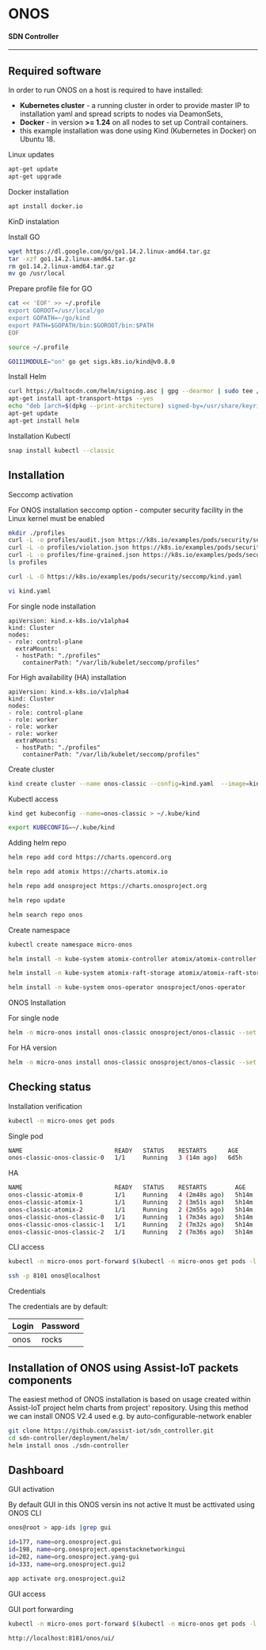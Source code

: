 # ONOS 
#### SDN Controller 
---
## Required software

In order to run ONOS on a host is required to have installed:
 - **Kubernetes cluster** - a running cluster in order to provide master IP to installation yaml and spread scripts to nodes via DeamonSets,
 - **Docker** - in version **>= 1.24** on all nodes to set up Contrail containers.
 - this example installation was done using Kind (Kubernetes in Docker) on Ubuntu 18. 

Linux updates
```sh
apt-get update
apt-get upgrade
```

Docker installation

```sh
apt install docker.io
```

KinD instalation

Install GO
```sh 
wget https://dl.google.com/go/go1.14.2.linux-amd64.tar.gz
tar -xzf go1.14.2.linux-amd64.tar.gz
rm go1.14.2.linux-amd64.tar.gz
mv go /usr/local
```
Prepare profile file for GO
```sh 
cat << 'EOF' >> ~/.profile
export GOROOT=/usr/local/go
export GOPATH=~/go/kind
export PATH=$GOPATH/bin:$GOROOT/bin:$PATH
EOF
```
```sh 
source ~/.profile

GO111MODULE="on" go get sigs.k8s.io/kind@v0.8.0
```

Install Helm
```sh 
curl https://baltocdn.com/helm/signing.asc | gpg --dearmor | sudo tee /usr/share/keyrings/helm.gpg > /dev/null
apt-get install apt-transport-https --yes
echo "deb [arch=$(dpkg --print-architecture) signed-by=/usr/share/keyrings/helm.gpg] https://baltocdn.com/helm/stable/debian/ all main" | sudo tee /etc/apt/sources.list.d/helm-stable-debian.list
apt-get update
apt-get install helm
```

Installation Kubectl

```sh
snap install kubectl --classic
```


## Installation


Seccomp activation

For ONOS installation seccomp option -  computer security facility in the Linux kernel must be enabled

```sh
mkdir ./profiles
curl -L -o profiles/audit.json https://k8s.io/examples/pods/security/seccomp/profiles/audit.json
curl -L -o profiles/violation.json https://k8s.io/examples/pods/security/seccomp/profiles/violation.json
curl -L -o profiles/fine-grained.json https://k8s.io/examples/pods/security/seccomp/profiles/fine-grained.json
ls profiles
```
```sh
curl -L -O https://k8s.io/examples/pods/security/seccomp/kind.yaml
```




```sh
vi kind.yaml
```
For single node installation

```
apiVersion: kind.x-k8s.io/v1alpha4
kind: Cluster
nodes:
- role: control-plane
  extraMounts:
  - hostPath: "./profiles"
    containerPath: "/var/lib/kubelet/seccomp/profiles"
```

For High availability (HA) installation

```
apiVersion: kind.x-k8s.io/v1alpha4
kind: Cluster
nodes:
- role: control-plane
- role: worker
- role: worker
- role: worker
  extraMounts:
  - hostPath: "./profiles"
    containerPath: "/var/lib/kubelet/seccomp/profiles"
```

Create cluster

```sh
kind create cluster --name onos-classic --config=kind.yaml  --image=kindest/node:v1.23.6@sha256:b1fa224cc6c7ff32455e0b1fd9cbfd3d3bc87ecaa8fcb06961ed1afb3db0f9ae
```


Kubectl access

```sh
kind get kubeconfig --name=onos-classic > ~/.kube/kind

export KUBECONFIG=~/.kube/kind
```

Adding helm repo

```sh
helm repo add cord https://charts.opencord.org

helm repo add atomix https://charts.atomix.io

helm repo add onosproject https://charts.onosproject.org

helm repo update

helm search repo onos
```

Create namespace

```sh
kubectl create namespace micro-onos

helm install -n kube-system atomix-controller atomix/atomix-controller 

helm install -n kube-system atomix-raft-storage atomix/atomix-raft-storage

helm install -n kube-system onos-operator onosproject/onos-operator
```

ONOS Installation


For single node
```sh
helm -n micro-onos install onos-classic onosproject/onos-classic --set atomix.replicas=0 --set replicas=1
```

For HA version
```sh
helm -n micro-onos install onos-classic onosproject/onos-classic --set atomix.persistence.enabled=false
```
## Checking status

Installation verification

```sh
kubectl -n micro-onos get pods
```

Single pod

```sh
NAME                          READY   STATUS    RESTARTS      AGE
onos-classic-onos-classic-0   1/1     Running   3 (14m ago)   6d5h
```

HA
```sh
NAME                          READY   STATUS    RESTARTS        AGE
onos-classic-atomix-0         1/1     Running   4 (2m48s ago)   5h14m
onos-classic-atomix-1         1/1     Running   2 (3m51s ago)   5h14m
onos-classic-atomix-2         1/1     Running   2 (2m55s ago)   5h14m
onos-classic-onos-classic-0   1/1     Running   1 (7m34s ago)   5h14m
onos-classic-onos-classic-1   1/1     Running   2 (7m32s ago)   5h14m
onos-classic-onos-classic-2   1/1     Running   2 (7m36s ago)   5h14m
```

CLI access

```sh
kubectl -n micro-onos port-forward $(kubectl -n micro-onos get pods -l app=onos-classic -o name | cut --delimiter $'\n' --fields 1) 8101
```

```sh
ssh -p 8101 onos@localhost
```
Credentials

The credentials are by default:

| Login | Password |
| ------| ------   |
| onos  | rocks    |


## Installation of ONOS using Assist-IoT packets components


The easiest method of ONOS installation is based on usage created within Assist-IoT project helm charts from project' repository. Using this method we can install ONOS V2.4 used e.g. by auto-configurable-network enabler 


```sh
git clone https://github.com/assist-iot/sdn_controller.git
cd sdn-controller/deployment/helm/ 
helm install onos ./sdn-controller
```


## Dashboard

GUI activation

By default GUI in this ONOS versin ins not active It must be acttivated using ONOS CLI

```sh
onos@root > app-ids |grep gui

id=177, name=org.onosproject.gui
id=198, name=org.onosproject.openstacknetworkingui
id=202, name=org.onosproject.yang-gui
id=333, name=org.onosproject.gui2
```
```sh
app activate org.onosproject.gui2
```

GUI access

GUI port forwarding
```sh
kubectl -n micro-onos port-forward $(kubectl -n micro-onos get pods -l app=onos-classic-onos-classic -o name) --address <ip address of Kind VM> 8181
```

```
http://localhost:8181/onos/ui/
```


